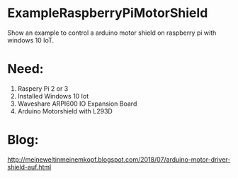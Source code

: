 # ExampleRaspberryPiMotorShield
Show an example to control a arduino motor shield on raspberry pi with windows 10 IoT.

# Need:
1. Raspery Pi 2 or 3
2. Installed Windows 10 Iot
3. Waveshare ARPI600 IO Expansion Board
4. Arduino Motorshield with L293D


# Blog:
 http://meineweltinmeinemkopf.blogspot.com/2018/07/arduino-motor-driver-shield-auf.html
 

